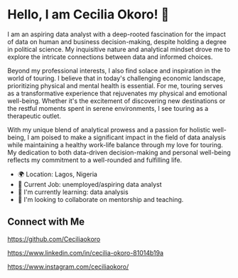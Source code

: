 # Hello, I am Cecilia Okoro! 👋

I am an aspiring data analyst with a deep-rooted fascination for the impact of data on human and business decision-making, despite holding a degree in political science. My inquisitive nature and analytical mindset drove me to explore the intricate connections between data and informed choices.

Beyond my professional interests, I also find solace and inspiration in the world of touring. I believe that in today's challenging economic landscape, prioritizing physical and mental health is essential. For me, touring serves as a transformative experience that rejuvenates my physical and emotional well-being. Whether it's the excitement of discovering new destinations or the restful moments spent in serene environments, I see touring as a therapeutic outlet.

With my unique blend of analytical prowess and a passion for holistic well-being, I am poised to make a significant impact in the field of data analysis while maintaining a healthy work-life balance through my love for touring. My dedication to both data-driven decision-making and personal well-being reflects my commitment to a well-rounded and fulfilling life.

 
- 🌍 Location: Lagos, Nigeria
- 💼 Current Job: unemployed/aspiring data analyst
- 🌱 I'm currently learning: data analysis
- 🤝 I'm looking to collaborate on mentorship and teaching.

## Connect with Me
https://github.com/Ceciliaokoro

https://www.linkedin.com/in/cecilia-okoro-81014b19a

https://www.instagram.com/ceciliaokoro/
